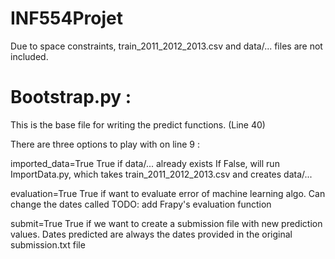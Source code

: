 # INF554Projet

Due to space constraints, train_2011_2012_2013.csv and data/... files are not included.

# Bootstrap.py : 
This is the base file for writing the predict functions. (Line 40)

There are three options to play with on line 9 : 

  imported_data=True 
  True if data/... already exists
  If False, will run ImportData.py, which takes train_2011_2012_2013.csv and creates data/...
  
  evaluation=True 
  True if want to evaluate error of machine learning algo. Can change the dates called
  TODO: add Frapy's evaluation function
  
  submit=True 
  True if we want to create a submission file with new prediction values. 
  Dates predicted are always the dates provided in the original submission.txt file
